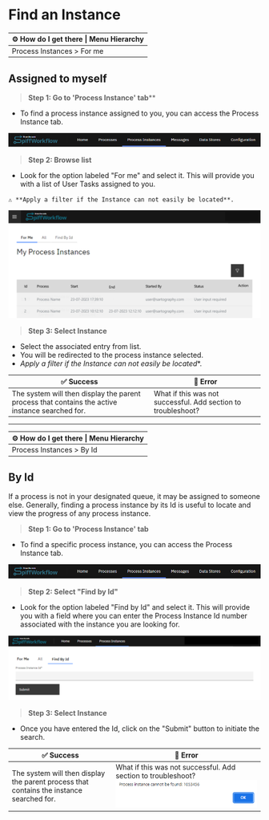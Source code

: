 # Find an Instance

| ⚙ How do I get there \| Menu Hierarchy |
| -------------------------------------- |
| Process Instances > For me             |

## Assigned to myself

> **Step 1: Go to 'Process Instance' tab****

- To find a process instance assigned to you, you can access the Process Instance tab.

![process_instance_tab](images/process_instance_tab.png) 

> **Step 2: Browse list**

- Look for the option labeled "For me" and select it. This will provide you with a list of User Tasks assigned to you.

```{admonition} Note
⚠ **Apply a filter if the Instance can not easily be located**.
```

![assigned_to_me](images/assigned_to_me.png) 

> **Step 3: Select Instance**

- Select the associated entry from list.
- You will be redirected to the process instance selected. 
- *Apply a filter if the Instance can not easily be located**.

| ✅ Success                                                    | 🚫 Error                                                      |
| ------------------------------------------------------------ | ------------------------------------------------------------ |
| The system will then display the parent process that contains the active instance searched for. | What if this was not successful. Add section to troubleshoot?

---

| ⚙ How do I get there \| Menu Hierarchy |
| -------------------------------------- |
| Process Instances > By Id             |

## By Id

If a process is not in your designated queue, it may be assigned to someone else. Generally, finding a process instance by its Id is useful to locate and view the progress of any process instance.

> **Step 1: Go to 'Process Instance' tab**

- To find a specific process instance, you can access the Process Instance tab.

![process_instance_tab](images/process_instance_tab.png) 

> **Step 2: Select "Find by Id"**

- Look for the option labeled "Find by Id" and select it. This will provide you with a field where you can enter the Process Instance Id number associated with the instance you are looking for.

![find_by_id](images/find_by_id.png) 

> **Step 3: Select Instance**

- Once you have entered the Id, click on the "Submit" button to initiate the search. 

| ✅ Success                                                    | 🚫 Error                                                      |
| ------------------------------------------------------------ | ------------------------------------------------------------ |
| The system will then display the parent process that contains the instance searched for. | What if this was not successful. Add section to troubleshoot? ![cant_find_process_instance](images/cant_find_process_instance.png)|

